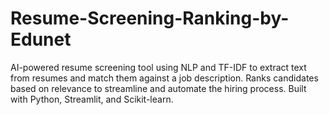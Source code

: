 # Resume-Screening-Ranking-by-Edunet
AI-powered resume screening tool using NLP and TF-IDF to extract text from resumes and match them against a job description. Ranks candidates based on relevance to streamline and automate the hiring process. Built with Python, Streamlit, and Scikit-learn.
